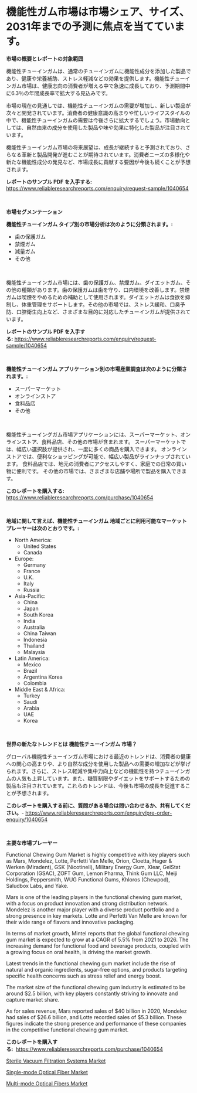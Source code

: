 <p><h1>機能性ガム市場は市場シェア、サイズ、2031年までの予測に焦点を当てています。</h1></p><p><strong>市場の概要とレポートの対象範囲</strong></p>
<p><p>機能性チューインガムは、通常のチューインガムに機能性成分を添加した製品であり、健康や栄養補助、ストレス軽減などの効果を提供します。機能性チューインガム市場は、健康志向の消費者が増える中で急速に成長しており、予測期間中に6.3％の年間成長率で拡大する見込みです。</p><p>市場の現在の見通しでは、機能性チューインガムの需要が増加し、新しい製品が次々と開発されています。消費者の健康意識の高まりや忙しいライフスタイルの中で、機能性チューインガムの需要は今後さらに拡大するでしょう。市場動向としては、自然由来の成分を使用した製品や味や効果に特化した製品が注目されています。</p><p>機能性チューインガム市場の将来展望は、成長が継続すると予測されており、さらなる革新と製品開発が進むことが期待されています。消費者ニーズの多様化や新たな機能性成分の発見など、市場成長に貢献する要因が今後も続くことが予想されます。</p></p>
<p><strong>レポートのサンプル PDF を入手する:</strong> <a href="https://www.reliableresearchreports.com/enquiry/request-sample/1040654">https://www.reliableresearchreports.com/enquiry/request-sample/1040654</a></p>
<p>&nbsp;</p>
<p><strong>市場セグメンテーション</strong></p>
<p><strong>機能性チューインガム タイプ別の市場分析は次のように分類されます。:</strong></p>
<p><ul><li>歯の保護ガム</li><li>禁煙ガム</li><li>減量ガム</li><li>その他</li></ul></p>
<p>&nbsp;</p>
<p><p>機能性チューインガム市場には、歯の保護ガム、禁煙ガム、ダイエットガム、その他の種類があります。歯の保護ガムは歯を守り、口内環境を改善します。禁煙ガムは喫煙をやめるための補助として使用されます。ダイエットガムは食欲を抑制し、体重管理をサポートします。その他の市場では、ストレス緩和、口臭予防、口腔衛生向上など、さまざまな目的に対応したチューインガムが提供されています。</p></p>
<p><strong>レポートのサンプル PDF を入手する:</strong>&nbsp;<a href="https://www.reliableresearchreports.com/enquiry/request-sample/1040654">https://www.reliableresearchreports.com/enquiry/request-sample/1040654</a></p>
<p>&nbsp;</p>
<p><strong> 機能性チューインガム アプリケーション別の市場産業調査は次のように分類されます。:</strong></p>
<p><ul><li>スーパーマーケット</li><li>オンラインストア</li><li>食料品店</li><li>その他</li></ul></p>
<p>&nbsp;</p>
<p><p>機能性チューイングガム市場アプリケーションには、スーパーマーケット、オンラインストア、食料品店、その他の市場が含まれます。 スーパーマーケットでは、幅広い選択肢が提供され、一度に多くの商品を購入できます。 オンラインストアでは、便利なショッピングが可能で、幅広い製品がラインナップされています。 食料品店では、地元の消費者にアクセスしやすく、家庭での日常の買い物に便利です。 その他の市場では、さまざまな店舗や場所で製品を購入できます。</p></p>
<p><strong>このレポートを購入する:</strong>&nbsp; <a href="https://www.reliableresearchreports.com/purchase/1040654">https://www.reliableresearchreports.com/purchase/1040654</a></p>
<p>&nbsp;</p>
<p><strong>地域に関して言えば、機能性チューインガム 地域ごとに利用可能なマーケットプレーヤーは次のとおりです。:</strong></p>
<p><ul>
    <li>
        North America:
        <ul>
            <li>United States</li>
            <li>Canada</li>
        </ul>
    </li>
    <li>
        Europe:
        <ul>
            <li>Germany</li>
            <li>France</li>
            <li>U.K.</li>
            <li>Italy</li>
            <li>Russia</li>
        </ul>
    </li>
    <li>
        Asia-Pacific:
        <ul>
            <li>China</li>
            <li>Japan</li>
            <li>South Korea</li>
            <li>India</li>
            <li>Australia</li>
            <li>China Taiwan</li>
            <li>Indonesia</li>
            <li>Thailand</li>
            <li>Malaysia</li>
        </ul>
    </li>
    <li>
        Latin America:
        <ul>
            <li>Mexico</li>
            <li>Brazil</li>
            <li>Argentina Korea</li>
            <li>Colombia</li>
        </ul>
    </li>
    <li>
        Middle East & Africa:
        <ul>
            <li>Turkey</li>
            <li>Saudi</li>
            <li>Arabia</li>
            <li>UAE</li>
            <li>Korea</li>
        </ul>
    </li>
    </ul></p>
<p>&nbsp;</p>
<p><strong>世界の新たなトレンドとは 機能性チューインガム 市場？</strong></p>
<p><p>グローバル機能性チューインガム市場における最近のトレンドは、消費者の健康への関心の高まりや、より自然な成分を使用した製品への需要の増加などが挙げられます。さらに、ストレス軽減や集中力向上などの機能性を持つチューインガムの人気も上昇しています。また、糖質制限やダイエットをサポートするための製品も注目されています。これらのトレンドは、今後も市場の成長を促進することが予想されます。</p></p>
<p><strong>このレポートを購入する前に、質問がある場合は問い合わせるか、共有してください。</strong>- <a href="https://www.reliableresearchreports.com/enquiry/pre-order-enquiry/1040654">https://www.reliableresearchreports.com/enquiry/pre-order-enquiry/1040654</a></p>
<p>&nbsp;</p>
<p><strong>主要な市場プレーヤー</strong></p>
<p><p>Functional Chewing Gum Market is highly competitive with key players such as Mars, Mondelez, Lotte, Perfetti Van Melle, Orion, Cloetta, Hager & Werken (Miradent), GSK (Nicotinell), Military Energy Gum, Xlear, GelStat Corporation (GSAC), ZOFT Gum, Lemon Pharma, Think Gum LLC, Meiji Holdings, Peppersmith, WUG Functional Gums, Khloros (Chewpod), Saludbox Labs, and Yake.</p><p>Mars is one of the leading players in the functional chewing gum market, with a focus on product innovation and strong distribution network. Mondelez is another major player with a diverse product portfolio and a strong presence in key markets. Lotte and Perfetti Van Melle are known for their wide range of flavors and innovative packaging. </p><p>In terms of market growth, Mintel reports that the global functional chewing gum market is expected to grow at a CAGR of 5.5% from 2021 to 2026. The increasing demand for functional food and beverage products, coupled with a growing focus on oral health, is driving the market growth.</p><p>Latest trends in the functional chewing gum market include the rise of natural and organic ingredients, sugar-free options, and products targeting specific health concerns such as stress relief and energy boost.</p><p>The market size of the functional chewing gum industry is estimated to be around $2.5 billion, with key players constantly striving to innovate and capture market share.</p><p>As for sales revenue, Mars reported sales of $40 billion in 2020, Mondelez had sales of $26.6 billion, and Lotte recorded sales of $5.3 billion. These figures indicate the strong presence and performance of these companies in the competitive functional chewing gum market.</p></p>
<p><strong>このレポートを購入する:</strong>&nbsp;&nbsp;<a href="https://www.reliableresearchreports.com/purchase/1040654">https://www.reliableresearchreports.com/purchase/1040654</a></p>
<p><p><a href="https://view.publitas.com/reportprime-1/sterile-vacuum-filtration-systems-market-provides-detailed-segmentation-of-this-market-based-on-type-application-and-region-and-forecast-for-the-period-from-2023-2030/">Sterile Vacuum Filtration Systems Market</a></p><p><a href="https://view.publitas.com/reportprime-1/single-mode-optical-fiber-market-offers-provide-insightful-data-for-the-time-period-from-2023-to-2030-and-also-provide-analysis-based-on-application-type-and-region/">Single-mode Optical Fiber Market</a></p><p><a href="https://view.publitas.com/reportprime-1/multi-mode-optical-fibers-market-research-report-forecasted-for-period-from-2023-2030-by-market-type-market-application-and-region/">Multi-mode Optical Fibers Market</a></p></p>